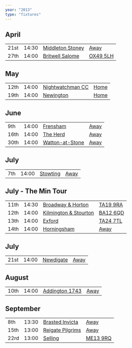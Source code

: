 ```yaml
---
year: "2013"
type: "fixtures"
---
```


## April

|  |  |  |  |
|:---|:---|:---|:---|
| 21st | 14:30 | [Middleton Stoney](/2013/middleton-stoney) | [Away](https://goo.gl/maps/NKG1fHyPgmci55aGA) |
| 27th | 14:00 | [Britwell Salome](/2013/britwell-salome) | [OX49 5LH](https://goo.gl/maps/CGgpPNyQhotADDFs9) |

## May

|  |  |  |  |
|:---|:---|:---|:---|
| 12th | 14:00 | [Nightwatchman CC](/2013/nightwatchman-cc) | [Home](https://goo.gl/maps/w2skeCXwzZTEh7e26) |
| 19th | 14:00 | [Newington](/2013/newington) | [Home](https://goo.gl/maps/w2skeCXwzZTEh7e26) |00

## June

|  |  |  |  |
|:---|:---|:---|:---|
| 9th | 14:00 | [Frensham](/2013/frensham) | [Away](https://goo.gl/maps/NKG1fHyPgmci55aGA) |
| 16th | 14:00 | [The Herd](/2013/the-herd) | [Away]() |
| 30th | 14:00 | [Watton-at-Stone](/2013/watton-at-stone) | [Away](https://goo.gl/maps/JPBQawMsjLgYtVHk9) |

## July

|  |  |  |  |
|:---|:---|:---|:---|
| 7th | 14:00 | [Stowting](/2013/stowting) | [Away](https://goo.gl/maps/3Br4woRQXRqh9Uje8) |

## July - The Min Tour

|  |  |  |  |
|:---|:---|:---|:---|
| 11th | 14:30 | [Broadway & Horton](/2013/broadway-and-horton) | [TA19 9RA](https//goo.gl/maps/hVamJL8if6v) |
| 12th | 14:00 | [Kilmington & Stourton](/2013/kilmington-and-stourton) | [BA12 6QD](https://goo.gl/maps/6q53XChZh9A2) |
| 13th | 14:00 | [Exford](/2013/exford) | [TA24 7TL](https://goo.gl/maps/fF9q6YYzDXm3mtrf6) |
| 14th | 14:00 | [Horningsham](/2013/horningsham) | [Away](https://goo.gl/maps/SNpXcsajYDXfjmff7) |

## July

|  |  |  |  |
|:---|:---|:---|:---|
| 21st | 14:00 | [Newdigate](/2013/newdigate) | [Away](https://goo.gl/maps/9uAr2nHj19CJDEjw6) |

## August

|  |  |  |  |
|:---|:---|:---|:---|
| 10th | 14:00 | [Addington 1743](addington-1743) | [Away]() |

## September

|  |  |  |  |
|:---|:---|:---|:---|
| 8th | 13:30 | [Brasted Invicta](/2013/brasted-invicta) | [Away]() |
| 15th | 13:00 | [Reigate Pilgrims](/2013/reigate-pilgrims) | [Away](https://goo.gl/maps/z54KDhWLtQreY6xy9) |
| 22rd | 13:00 | [Selling](/2013/selling) | [ME13 9RQ](https//goo.gl/maps/QeLhjBkEbJr) |